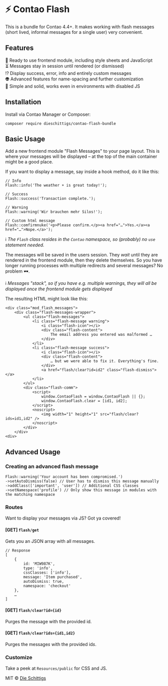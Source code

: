 # ⚡ Contao Flash

This is a bundle for Contao 4.4+. It makes working with flash
messages (short lived, informal messages for a single user) very convenient.

## Features

🔋 Ready to use frontend module, including style sheets and JavaScript  
⏳ Messages stay in session until rendered (or dismissed)  
⁉️ Display success, error, info and entirely custom messages  
👽 Advanced features for name-spacing and further customization  
📼 Simple and solid, works even in environments with disabled JS  

## Installation

Install via Contao Manager or Composer:

    composer require dieschittigs/contao-flash-bundle

## Basic Usage

Add a new frontend module "Flash Messages" to your page layout.
This is where your messages will be displayed – at the top of the main container might be a good place.

If you want to display a message, say inside a hook method, do it like this:

    // Info
    Flash::info('The weather ☀️ is great today!');

    // Success
    Flash::success('Transaction complete.');

    // Warning
    Flash::warning('Wir brauchen mehr Silos!');

    // Custom html message
    Flash::comfirmnuke('<p>Please confirm.</p><a href="…">Yes.</a><a href="…">Nope.</a>');


ℹ️ *The `Flash` class resides in the `Contao` namespace, so (probably) no `use` statement needed.*

The messages will be saved in the users session. They *wait* until they are rendered in the frontend module, then they
delete themselves. So you have longer running processes with multiple redirects and several messages? No problem 🕶️.

ℹ️ *Messages "stack", so if you have e.g. multiple warnings, they will all be displayed once the frontend module gets displayed*

The resulting HTML might look like this:

    <div class="mod_flash_messages">
        <div class="flash-messages-wrapper">
            <ul class="flash-messages">
                <li class="flash-message warning">
                    <i class="flash-icon"></i>
                    <div class="flash-content">
                        The email address you entered was malformed …
                    </div>
                </li>
                <li class="flash-message success">
                    <i class="flash-icon"></i>
                    <div class="flash-content">
                        … but we were able to fix it. Everything's fine.
                    </div>
                    <a href="flash/clear?id=id2" class="flash-dismiss"></a>
                </li>
            </ul>
            <div class="flash-comm">
                <script>
                    window.ContaoFlash = window.ContaoFlash || {};
                    window.ContaoFlash.clear = [id1, id2];
                </script>
                <noscript>
                    <img width="1" height="1" src="flash/clear?ids=id1,id2" />
                </noscript>
            </div>
        </div>
    <div>

## Advanced Usage

### Creating an advanced flash message

    Flash::warning('Your account has been compromised.')
    ->setAutoDismiss(false) // User has to dismiss this message manually
    ->addClass(['important', 'user']) // Additional CSS classes
    ->setNamespace('profile') // Only show this message in modules with the matching namespace

### Routes

Want to display your messages via JS? Got ya covered!

#### [GET] `flash/get`

Gets you an JSON array with all messages.

    // Response
    [
        {
            id: 'MIW987K',
            type: 'info',
            cssClasses: ['info'],
            message: 'Item purchased',
            autoDismiss: true,
            namespace: 'checkout'
        },
        …
    ]

#### [GET] `flash/clear?id={id}`

Purges the message with the provided id.

#### [GET] `flash/clear?ids={id1,id2}`

Purges the message*s* with the provided id*s*.

### Customize

Take a peek at `Resources/public` for CSS and JS.

MIT © [Die Schittigs](https://www.dieschittigs.de)
